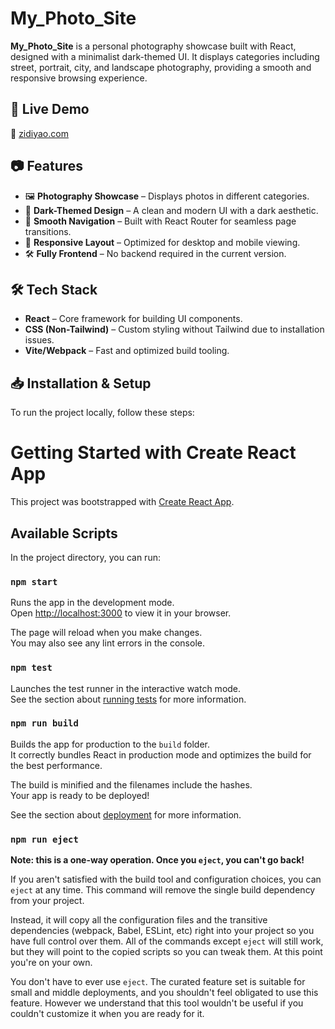 # My_Photo_Site

**My_Photo_Site** is a personal photography showcase built with React, designed with a minimalist dark-themed UI. It displays categories including street, portrait, city, and landscape photography, providing a smooth and responsive browsing experience.

## 🚀 Live Demo  
🔗 [zidiyao.com](https://zidiyao.com/)

## 📷 Features  
- 🖼️ **Photography Showcase** – Displays photos in different categories.  
- 🎨 **Dark-Themed Design** – A clean and modern UI with a dark aesthetic.  
- 🔄 **Smooth Navigation** – Built with React Router for seamless page transitions.  
- 📱 **Responsive Layout** – Optimized for desktop and mobile viewing.  
- 🛠️ **Fully Frontend** – No backend required in the current version.  

## 🛠 Tech Stack  
- **React** – Core framework for building UI components.  
- **CSS (Non-Tailwind)** – Custom styling without Tailwind due to installation issues.  
- **Vite/Webpack** – Fast and optimized build tooling.  

## 📥 Installation & Setup  
To run the project locally, follow these steps:  

# Getting Started with Create React App

This project was bootstrapped with [Create React App](https://github.com/facebook/create-react-app).

## Available Scripts

In the project directory, you can run:

### `npm start`

Runs the app in the development mode.\
Open [http://localhost:3000](http://localhost:3000) to view it in your browser.

The page will reload when you make changes.\
You may also see any lint errors in the console.

### `npm test`

Launches the test runner in the interactive watch mode.\
See the section about [running tests](https://facebook.github.io/create-react-app/docs/running-tests) for more information.

### `npm run build`

Builds the app for production to the `build` folder.\
It correctly bundles React in production mode and optimizes the build for the best performance.

The build is minified and the filenames include the hashes.\
Your app is ready to be deployed!

See the section about [deployment](https://facebook.github.io/create-react-app/docs/deployment) for more information.

### `npm run eject`

**Note: this is a one-way operation. Once you `eject`, you can't go back!**

If you aren't satisfied with the build tool and configuration choices, you can `eject` at any time. This command will remove the single build dependency from your project.

Instead, it will copy all the configuration files and the transitive dependencies (webpack, Babel, ESLint, etc) right into your project so you have full control over them. All of the commands except `eject` will still work, but they will point to the copied scripts so you can tweak them. At this point you're on your own.

You don't have to ever use `eject`. The curated feature set is suitable for small and middle deployments, and you shouldn't feel obligated to use this feature. However we understand that this tool wouldn't be useful if you couldn't customize it when you are ready for it.

